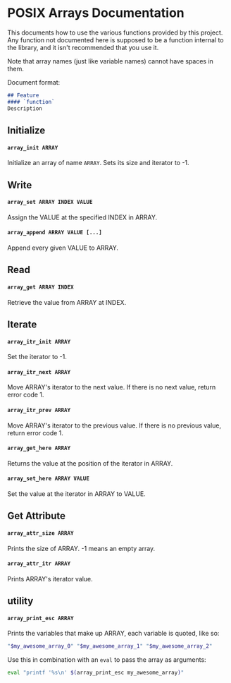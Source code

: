 # POSIX Arrays Documentation

This documents how to use the various functions provided by this project. Any
function not documented here is supposed to be a function internal to the
library, and it isn't recommended that you use it.

Note that array names (just like variable names) cannot have spaces in them.

Document format:

```markdown
## Feature
#### `function`
Description
```

## Initialize

#### `array_init ARRAY`

Initialize an array of name `ARRAY`. Sets its size and iterator to -1.

## Write

#### `array_set ARRAY INDEX VALUE`

Assign the VALUE at the specified INDEX in ARRAY.

#### `array_append ARRAY VALUE [...]`

Append every given VALUE to ARRAY.

## Read

#### `array_get ARRAY INDEX`

Retrieve the value from ARRAY at INDEX.

## Iterate

#### `array_itr_init ARRAY`

Set the iterator to -1.

#### `array_itr_next ARRAY`

Move ARRAY's iterator to the next value. If there is no next value, return error code 1.

#### `array_itr_prev ARRAY`

Move ARRAY's iterator to the previous value. If there is no previous value, return error code 1.

#### `array_get_here ARRAY`

Returns the value at the position of the iterator in ARRAY.

#### `array_set_here ARRAY VALUE`

Set the value at the iterator in ARRAY to VALUE.

## Get Attribute

#### `array_attr_size ARRAY`

Prints the size of ARRAY. -1 means an empty array.

#### `array_attr_itr ARRAY`

Prints ARRAY's iterator value.

## utility

#### `array_print_esc ARRAY`

Prints the variables that make up ARRAY, each variable is quoted, like so:

```bash
"$my_awesome_array_0" "$my_awesome_array_1" "$my_awesome_array_2"
```

Use this in combination with an `eval` to pass the array as arguments:

```bash
eval "printf '%s\n' $(array_print_esc my_awesome_array)"
```
